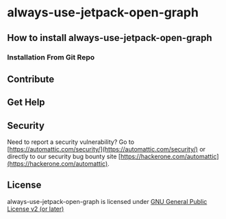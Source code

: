 # always-use-jetpack-open-graph

     

## How to install always-use-jetpack-open-graph

### Installation From Git Repo

## Contribute

## Get Help

## Security

Need to report a security vulnerability? Go to [https://automattic.com/security/](https://automattic.com/security/) or directly to our security bug bounty site [https://hackerone.com/automattic](https://hackerone.com/automattic).

## License

always-use-jetpack-open-graph is licensed under [GNU General Public License v2 (or later)](./LICENSE.txt)

